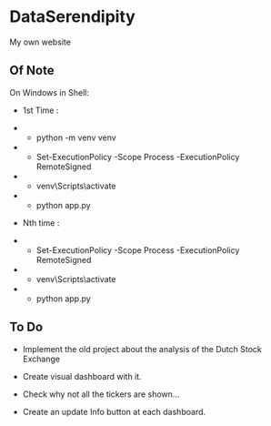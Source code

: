 # DataSerendipity
My own website

## Of Note
On Windows in Shell: 
- 1st Time :
- - python -m venv venv
- - Set-ExecutionPolicy -Scope Process -ExecutionPolicy RemoteSigned
- - venv\Scripts\activate
- - python app.py

- Nth time :
- - Set-ExecutionPolicy -Scope Process -ExecutionPolicy RemoteSigned
- - venv\Scripts\activate
- - python app.py


## To Do
- Implement the old project about the analysis of the Dutch Stock Exchange
- Create visual dashboard with it.

- Check why not all the tickers are shown...
- Create an update Info button at each dashboard.


